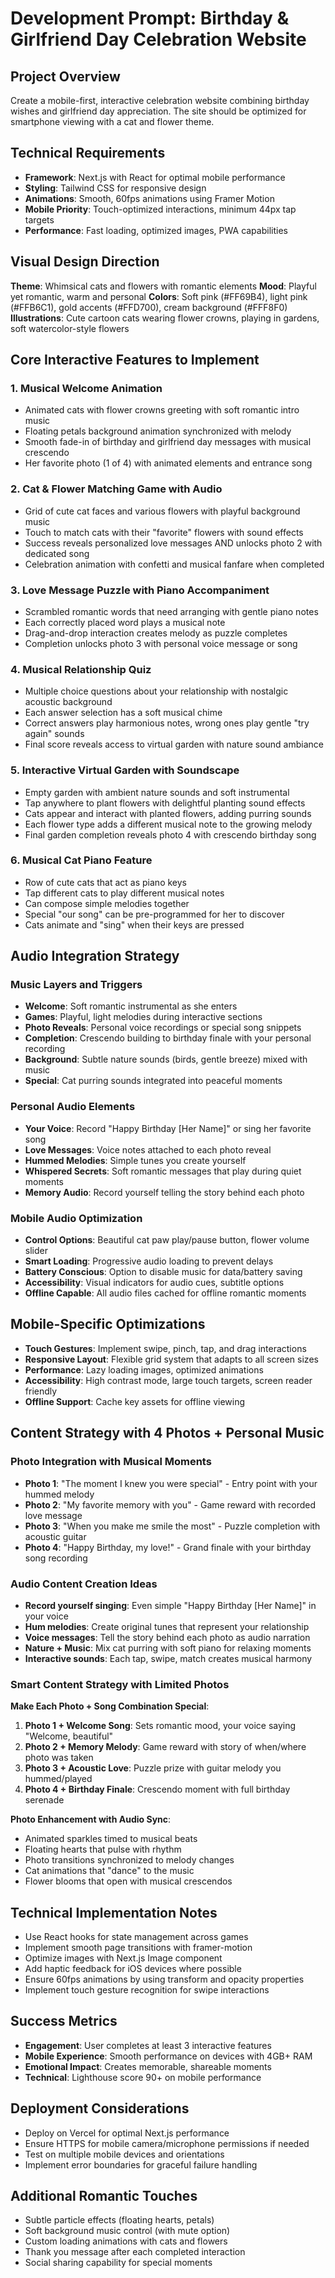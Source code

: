 # Development Prompt: Birthday & Girlfriend Day Celebration Website

## Project Overview

Create a mobile-first, interactive celebration website combining birthday wishes and girlfriend day appreciation. The site should be optimized for smartphone viewing with a cat and flower theme.

## Technical Requirements

- **Framework**: Next.js with React for optimal mobile performance
- **Styling**: Tailwind CSS for responsive design
- **Animations**: Smooth, 60fps animations using Framer Motion
- **Mobile Priority**: Touch-optimized interactions, minimum 44px tap targets
- **Performance**: Fast loading, optimized images, PWA capabilities

## Visual Design Direction

**Theme**: Whimsical cats and flowers with romantic elements
**Mood**: Playful yet romantic, warm and personal
**Colors**: Soft pink (#FF69B4), light pink (#FFB6C1), gold accents (#FFD700), cream background (#FFF8F0)
**Illustrations**: Cute cartoon cats wearing flower crowns, playing in gardens, soft watercolor-style flowers

## Core Interactive Features to Implement

### 1. Musical Welcome Animation

- Animated cats with flower crowns greeting with soft romantic intro music
- Floating petals background animation synchronized with melody
- Smooth fade-in of birthday and girlfriend day messages with musical crescendo
- Her favorite photo (1 of 4) with animated elements and entrance song

### 2. Cat & Flower Matching Game with Audio

- Grid of cute cat faces and various flowers with playful background music
- Touch to match cats with their "favorite" flowers with sound effects
- Success reveals personalized love messages AND unlocks photo 2 with dedicated song
- Celebration animation with confetti and musical fanfare when completed

### 3. Love Message Puzzle with Piano Accompaniment

- Scrambled romantic words that need arranging with gentle piano notes
- Each correctly placed word plays a musical note
- Drag-and-drop interaction creates melody as puzzle completes
- Completion unlocks photo 3 with personal voice message or song

### 4. Musical Relationship Quiz

- Multiple choice questions about your relationship with nostalgic acoustic background
- Each answer selection has a soft musical chime
- Correct answers play harmonious notes, wrong ones play gentle "try again" sounds
- Final score reveals access to virtual garden with nature sound ambiance

### 5. Interactive Virtual Garden with Soundscape

- Empty garden with ambient nature sounds and soft instrumental
- Tap anywhere to plant flowers with delightful planting sound effects
- Cats appear and interact with planted flowers, adding purring sounds
- Each flower type adds a different musical note to the growing melody
- Final garden completion reveals photo 4 with crescendo birthday song

### 6. Musical Cat Piano Feature

- Row of cute cats that act as piano keys
- Tap different cats to play different musical notes
- Can compose simple melodies together
- Special "our song" can be pre-programmed for her to discover
- Cats animate and "sing" when their keys are pressed

## Audio Integration Strategy

### Music Layers and Triggers

- **Welcome**: Soft romantic instrumental as she enters
- **Games**: Playful, light melodies during interactive sections
- **Photo Reveals**: Personal voice recordings or special song snippets
- **Completion**: Crescendo building to birthday finale with your personal recording
- **Background**: Subtle nature sounds (birds, gentle breeze) mixed with music
- **Special**: Cat purring sounds integrated into peaceful moments

### Personal Audio Elements

- **Your Voice**: Record "Happy Birthday [Her Name]" or sing her favorite song
- **Love Messages**: Voice notes attached to each photo reveal
- **Hummed Melodies**: Simple tunes you create yourself
- **Whispered Secrets**: Soft romantic messages that play during quiet moments
- **Memory Audio**: Record yourself telling the story behind each photo

### Mobile Audio Optimization

- **Control Options**: Beautiful cat paw play/pause button, flower volume slider
- **Smart Loading**: Progressive audio loading to prevent delays
- **Battery Conscious**: Option to disable music for data/battery saving
- **Accessibility**: Visual indicators for audio cues, subtitle options
- **Offline Capable**: All audio files cached for offline romantic moments

## Mobile-Specific Optimizations

- **Touch Gestures**: Implement swipe, pinch, tap, and drag interactions
- **Responsive Layout**: Flexible grid system that adapts to all screen sizes
- **Performance**: Lazy loading images, optimized animations
- **Accessibility**: High contrast mode, large touch targets, screen reader friendly
- **Offline Support**: Cache key assets for offline viewing

## Content Strategy with 4 Photos + Personal Music

### Photo Integration with Musical Moments

- **Photo 1**: "The moment I knew you were special" - Entry point with your hummed melody
- **Photo 2**: "My favorite memory with you" - Game reward with recorded love message
- **Photo 3**: "When you make me smile the most" - Puzzle completion with acoustic guitar
- **Photo 4**: "Happy Birthday, my love!" - Grand finale with your birthday song recording

### Audio Content Creation Ideas

- **Record yourself singing**: Even simple "Happy Birthday [Her Name]" in your voice
- **Hum melodies**: Create original tunes that represent your relationship
- **Voice messages**: Tell the story behind each photo as audio narration
- **Nature + Music**: Mix cat purring with soft piano for relaxing moments
- **Interactive sounds**: Each tap, swipe, match creates musical harmony

### Smart Content Strategy with Limited Photos

**Make Each Photo + Song Combination Special**:

1. **Photo 1 + Welcome Song**: Sets romantic mood, your voice saying "Welcome, beautiful"
2. **Photo 2 + Memory Melody**: Game reward with story of when/where photo was taken
3. **Photo 3 + Acoustic Love**: Puzzle prize with guitar melody you hummed/played
4. **Photo 4 + Birthday Finale**: Crescendo moment with full birthday serenade

**Photo Enhancement with Audio Sync**:

- Animated sparkles timed to musical beats
- Floating hearts that pulse with rhythm
- Photo transitions synchronized to melody changes
- Cat animations that "dance" to the music
- Flower blooms that open with musical crescendos

## Technical Implementation Notes

- Use React hooks for state management across games
- Implement smooth page transitions with framer-motion
- Optimize images with Next.js Image component
- Add haptic feedback for iOS devices where possible
- Ensure 60fps animations by using transform and opacity properties
- Implement touch gesture recognition for swipe interactions

## Success Metrics

- **Engagement**: User completes at least 3 interactive features
- **Mobile Experience**: Smooth performance on devices with 4GB+ RAM
- **Emotional Impact**: Creates memorable, shareable moments
- **Technical**: Lighthouse score 90+ on mobile performance

## Deployment Considerations

- Deploy on Vercel for optimal Next.js performance
- Ensure HTTPS for mobile camera/microphone permissions if needed
- Test on multiple mobile devices and orientations
- Implement error boundaries for graceful failure handling

## Additional Romantic Touches

- Subtle particle effects (floating hearts, petals)
- Soft background music control (with mute option)
- Custom loading animations with cats and flowers
- Thank you message after each completed interaction
- Social sharing capability for special moments

